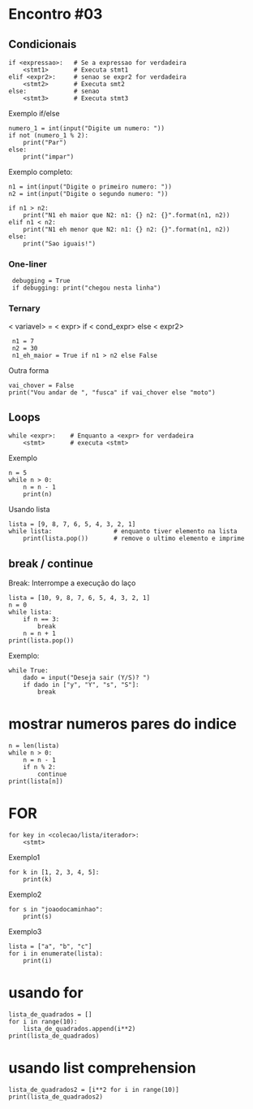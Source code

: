
# Encontro #03

## Condicionais

	if <expressao>:   # Se a expressao for verdadeira
		<stmt1>       # Executa stmt1
	elif <expr2>:     # senao se expr2 for verdadeira
		<stmt2>       # Executa smt2
	else:             # senao
		<stmt3>       # Executa stmt3

Exemplo if/else

	numero_1 = int(input("Digite um numero: "))  
	if not (numero_1 % 2):  
	    print("Par")  
	else:  
	    print("impar")  

Exemplo completo:

	n1 = int(input("Digite o primeiro numero: "))
	n2 = int(input("Digite o segundo numero: "))

	if n1 > n2:
		print("N1 eh maior que N2: n1: {} n2: {}".format(n1, n2))
	elif n1 < n2:
		print("N1 eh menor que N2: n1: {} n2: {}".format(n1, n2))
	else:
		print("Sao iguais!")
  
 ### One-liner
 
	 debugging = True
	 if debugging: print("chegou nesta linha")

### Ternary

< variavel> = < expr> if < cond_expr> else < expr2>

	 n1 = 7
	 n2 = 30
	 n1_eh_maior = True if n1 > n2 else False

Outra forma

	vai_chover = False  
	print("Vou andar de ", "fusca" if vai_chover else "moto")  
  

## Loops


	while <expr>:    # Enquanto a <expr> for verdadeira
		<stmt>       # executa <stmt>


Exemplo 

	n = 5  
	while n > 0:  
	    n = n - 1  
	    print(n)  
  
 Usando lista
 
	lista = [9, 8, 7, 6, 5, 4, 3, 2, 1]   
	while lista:                 # enquanto tiver elemento na lista
	    print(lista.pop())       # remove o ultimo elemento e imprime   
  
  
## break / continue  
  
  Break: Interrompe a execução do laço

	lista = [10, 9, 8, 7, 6, 5, 4, 3, 2, 1]  
	n = 0  
	while lista:  
		if n == 3:  
			break  
		n = n + 1  
	print(lista.pop())  
  
  Exemplo:
  
	while True:  
		dado = input("Deseja sair (Y/S)? ")  
		if dado in ["y", "Y", "s", "S"]:  
			break  
  
 # mostrar numeros pares do indice  

	n = len(lista)  
	while n > 0:  
		n = n - 1  
		if n % 2:  
			continue  
	print(lista[n])  
  
  
# FOR  
  
	for key in <colecao/lista/iterador>:  
	    <stmt>  
  
  
  Exemplo1
  
	for k in [1, 2, 3, 4, 5]:  
	    print(k)  

  Exemplo2
  
	for s in "joaodocaminhao":  
	    print(s)  
  
  Exemplo3

	lista = ["a", "b", "c"]  
	for i in enumerate(lista):  
	    print(i)  
  
  
# usando for  

	lista_de_quadrados = []  
	for i in range(10):  
	    lista_de_quadrados.append(i**2)  
	print(lista_de_quadrados)  
  
  
# usando list comprehension  

	lista_de_quadrados2 = [i**2 for i in range(10)]  
	print(lista_de_quadrados2)

